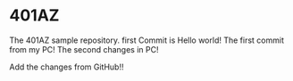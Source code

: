 # 401AZ
The 401AZ sample repository.
first Commit is Hello world!
The first commit from my PC!
The second changes in PC!

Add the changes from GitHub!!
